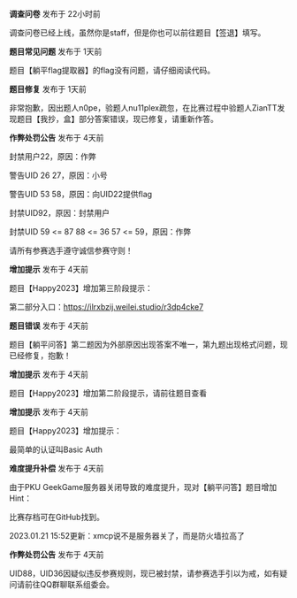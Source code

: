 **调查问卷** 发布于 22小时前

调查问卷已经上线，虽然你是staff，但是你也可以前往题目【签退】填写。

**题目常见问题** 发布于 1天前

题目【躺平flag提取器】的flag没有问题，请仔细阅读代码。

**题目修复** 发布于 1天前

非常抱歉，因出题人n0pe，验题人nu11plex疏忽，在比赛过程中验题人ZianTT发现题目【我抄，盒】部分答案错误，现已修复，请重新作答。

**作弊处罚公告** 发布于 4天前

封禁用户22，原因：作弊

警告UID 26 27，原因：小号

警告UID 53 58，原因：向UID22提供flag

封禁UID92，原因：封禁用户

封禁UID 59 <= 87 88 <= 36 57 <= 59，原因：作弊

请所有参赛选手遵守诚信参赛守则！

**增加提示** 发布于 4天前

题目【Happy2023】增加第三阶段提示：

第二部分入口：https://ilrxbzij.weilei.studio/r3dp4cke7

**题目错误** 发布于 4天前

题目【躺平问答】第二题因为外部原因出现答案不唯一，第九题出现格式问题，现已经修复，抱歉！

**增加提示** 发布于 4天前

题目【Happy2023】增加第二阶段提示，请前往题目查看

**增加提示** 发布于 4天前

题目【Happy2023】增加提示：

最简单的认证叫Basic Auth

**难度提升补偿** 发布于 4天前

由于PKU GeekGame服务器关闭导致的难度提升，现对【躺平问答】题目增加Hint：

比赛存档可在GitHub找到。

2023.01.21 15:52更新：xmcp说不是服务器关了，而是防火墙拉高了

**作弊处罚公告** 发布于 4天前

UID88，UID36因疑似违反参赛规则，现已被封禁，请参赛选手引以为戒，如有疑问请前往QQ群聊联系组委会。
